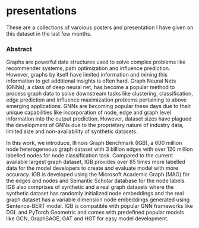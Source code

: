 # presentations

These are a collections of varoious posters and presentation I have given on this dataset in the last few months.

### Abstract

Graphs are powerful data structures used to solve complex problems like recommender systems, path optimization and influence prediction. 
However, graphs by itself have limited information and mining this information to get additional insights is often hard. 
Graph Neural Nets (GNNs), a class of deep neural net, has become a popular method to process graph data to solve downstream tasks like clustering, classification, edge prediction and influence maximization problems pertaining to above emerging applications. 
GNNs are becoming popular these days due to their unique capabilities like incorporation of node, edge and graph level information into the output prediction.
However, dataset sizes have plagued the development of GNNs due to the proprietary nature of industry data, limited size and non-availability of synthetic datasets.

In this work, we introduce, Illinois Graph Benchmark (IGB), a 600 million node heterogeneous graph dataset with 3 billion edges with over 120 million labelled nodes for node classification task. 
Compared to the current available largest graph dataset, IGB provides over 85 times more labelled data for the model developers to create and evaluate model with more accuracy. 
IGB is developed using the Microsoft Academic Graph (MAG) for the edges and nodes and Semantic Scholar database for the node labels. 
IGB also comprises of synthetic and a real graph datasets where the synthetic dataset has randomly initialized node embeddings and the real graph dataset has a variable dimension node embeddings generated using Sentence-BERT model. 
IGB is compatible with popular GNN frameworks like DGL and PyTorch Geometric and comes with predefined popular models like GCN, GraphSAGE, GAT and HGT for easy model development.
